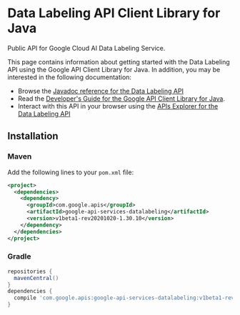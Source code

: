 # Data Labeling API Client Library for Java

Public API for Google Cloud AI Data Labeling Service.

This page contains information about getting started with the Data Labeling API
using the Google API Client Library for Java. In addition, you may be interested
in the following documentation:

* Browse the [Javadoc reference for the Data Labeling API][javadoc]
* Read the [Developer's Guide for the Google API Client Library for Java][google-api-client].
* Interact with this API in your browser using the [APIs Explorer for the Data Labeling API][api-explorer]

## Installation

### Maven

Add the following lines to your `pom.xml` file:

```xml
<project>
  <dependencies>
    <dependency>
      <groupId>com.google.apis</groupId>
      <artifactId>google-api-services-datalabeling</artifactId>
      <version>v1beta1-rev20201020-1.30.10</version>
    </dependency>
  </dependencies>
</project>
```

### Gradle

```gradle
repositories {
  mavenCentral()
}
dependencies {
  compile 'com.google.apis:google-api-services-datalabeling:v1beta1-rev20201020-1.30.10'
}
```

[javadoc]: https://googleapis.dev/java/google-api-services-datalabeling/latest/index.html
[google-api-client]: https://github.com/googleapis/google-api-java-client/
[api-explorer]: https://developers.google.com/apis-explorer/#p/datalabeling/v1/
